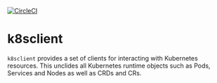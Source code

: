 [![CircleCI](https://circleci.com/gh/giantswarm/k8sclient.svg?&style=shield)](https://circleci.com/gh/giantswarm/k8sclient)

# k8sclient

`k8sclient` provides a set of clients for interacting with Kubernetes resources.
This unclides all Kubernetes runtime objects such as Pods, Services and Nodes as
well as CRDs and CRs.
